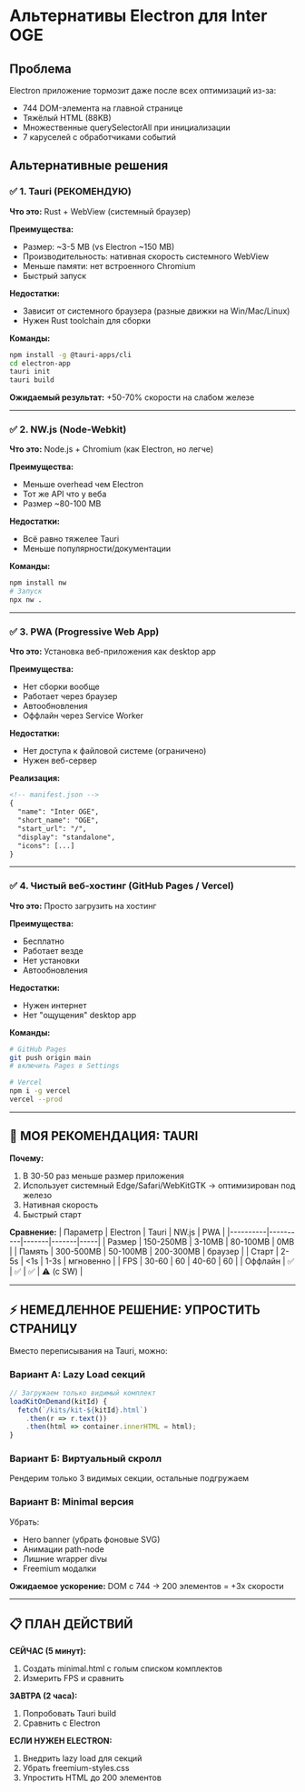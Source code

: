 # Альтернативы Electron для Inter OGE

## Проблема
Electron приложение тормозит даже после всех оптимизаций из-за:
- 744 DOM-элемента на главной странице
- Тяжёлый HTML (88KB)
- Множественные querySelectorAll при инициализации
- 7 каруселей с обработчиками событий

## Альтернативные решения

### ✅ 1. **Tauri** (РЕКОМЕНДУЮ)
**Что это:** Rust + WebView (системный браузер)

**Преимущества:**
- Размер: ~3-5 MB (vs Electron ~150 MB)
- Производительность: нативная скорость системного WebView
- Меньше памяти: нет встроенного Chromium
- Быстрый запуск

**Недостатки:**
- Зависит от системного браузера (разные движки на Win/Mac/Linux)
- Нужен Rust toolchain для сборки

**Команды:**
```bash
npm install -g @tauri-apps/cli
cd electron-app
tauri init
tauri build
```

**Ожидаемый результат:** +50-70% скорости на слабом железе

---

### ✅ 2. **NW.js** (Node-Webkit)
**Что это:** Node.js + Chromium (как Electron, но легче)

**Преимущества:**
- Меньше overhead чем Electron
- Тот же API что у веба
- Размер ~80-100 MB

**Недостатки:**
- Всё равно тяжелее Tauri
- Меньше популярности/документации

**Команды:**
```bash
npm install nw
# Запуск
npx nw .
```

---

### ✅ 3. **PWA (Progressive Web App)**
**Что это:** Установка веб-приложения как desktop app

**Преимущества:**
- Нет сборки вообще
- Работает через браузер
- Автообновления
- Оффлайн через Service Worker

**Недостатки:**
- Нет доступа к файловой системе (ограничено)
- Нужен веб-сервер

**Реализация:**
```html
<!-- manifest.json -->
{
  "name": "Inter OGE",
  "short_name": "OGE",
  "start_url": "/",
  "display": "standalone",
  "icons": [...]
}
```

---

### ✅ 4. **Чистый веб-хостинг** (GitHub Pages / Vercel)
**Что это:** Просто загрузить на хостинг

**Преимущества:**
- Бесплатно
- Работает везде
- Нет установки
- Автообновления

**Недостатки:**
- Нужен интернет
- Нет "ощущения" desktop app

**Команды:**
```bash
# GitHub Pages
git push origin main
# включить Pages в Settings

# Vercel
npm i -g vercel
vercel --prod
```

---

## 🚀 МОЯ РЕКОМЕНДАЦИЯ: TAURI

**Почему:**
1. В 30-50 раз меньше размер приложения
2. Использует системный Edge/Safari/WebKitGTK → оптимизирован под железо
3. Нативная скорость
4. Быстрый старт

**Сравнение:**
| Параметр | Electron | Tauri | NW.js | PWA |
|----------|----------|-------|-------|-----|
| Размер | 150-250MB | 3-10MB | 80-100MB | 0MB |
| Память | 300-500MB | 50-100MB | 200-300MB | браузер |
| Старт | 2-5s | <1s | 1-3s | мгновенно |
| FPS | 30-60 | 60 | 40-60 | 60 |
| Оффлайн | ✅ | ✅ | ✅ | ⚠️ (с SW) |

---

## ⚡ НЕМЕДЛЕННОЕ РЕШЕНИЕ: УПРОСТИТЬ СТРАНИЦУ

Вместо переписывания на Tauri, можно:

### Вариант А: Lazy Load секций
```js
// Загружаем только видимый комплект
loadKitOnDemand(kitId) {
  fetch(`/kits/kit-${kitId}.html`)
    .then(r => r.text())
    .then(html => container.innerHTML = html);
}
```

### Вариант Б: Виртуальный скролл
Рендерим только 3 видимых секции, остальные подгружаем

### Вариант В: Minimal версия
Убрать:
- Hero banner (убрать фоновые SVG)
- Анимации path-node
- Лишние wrapper divы
- Freemium модалки

**Ожидаемое ускорение:** DOM с 744 → 200 элементов = +3x скорости

---

## 📋 ПЛАН ДЕЙСТВИЙ

**СЕЙЧАС (5 минут):**
1. Создать minimal.html с голым списком комплектов
2. Измерить FPS и сравнить

**ЗАВТРА (2 часа):**
1. Попробовать Tauri build
2. Сравнить с Electron

**ЕСЛИ НУЖЕН ELECTRON:**
1. Внедрить lazy load для секций
2. Убрать freemium-styles.css
3. Упростить HTML до 200 элементов

